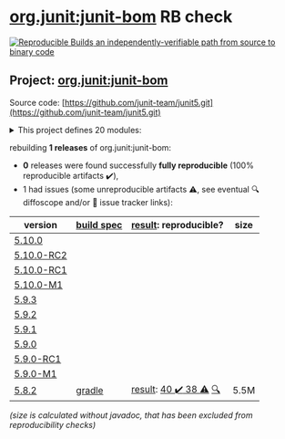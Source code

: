 [org.junit:junit-bom](https://central.sonatype.com/artifact/org.junit/junit-bom/5.8.2/versions) RB check
=======

[![Reproducible Builds](https://reproducible-builds.org/images/logos/rb.svg) an independently-verifiable path from source to binary code](https://reproducible-builds.org/)

## Project: [org.junit:junit-bom](https://central.sonatype.com/artifact/org.junit/junit-bom/5.8.2/versions)

Source code: [https://github.com/junit-team/junit5.git](https://github.com/junit-team/junit5.git)

<details><summary>This project defines 20 modules:</summary>

* [org.junit.jupiter:junit-jupiter](https://central.sonatype.com/artifact/org.junit.jupiter/junit-jupiter/5.8.2)
* [org.junit.jupiter:junit-jupiter-api](https://central.sonatype.com/artifact/org.junit.jupiter/junit-jupiter-api/5.8.2)
* [org.junit.jupiter:junit-jupiter-engine](https://central.sonatype.com/artifact/org.junit.jupiter/junit-jupiter-engine/5.8.2)
* [org.junit.jupiter:junit-jupiter-migrationsupport](https://central.sonatype.com/artifact/org.junit.jupiter/junit-jupiter-migrationsupport/5.8.2)
* [org.junit.jupiter:junit-jupiter-params](https://central.sonatype.com/artifact/org.junit.jupiter/junit-jupiter-params/5.8.2)
* [org.junit.platform:junit-platform-commons](https://central.sonatype.com/artifact/org.junit.platform/junit-platform-commons/5.8.2)
* [org.junit.platform:junit-platform-console](https://central.sonatype.com/artifact/org.junit.platform/junit-platform-console/5.8.2)
* [org.junit.platform:junit-platform-console-standalone](https://central.sonatype.com/artifact/org.junit.platform/junit-platform-console-standalone/5.8.2)
* [org.junit.platform:junit-platform-engine](https://central.sonatype.com/artifact/org.junit.platform/junit-platform-engine/5.8.2)
* [org.junit.platform:junit-platform-jfr](https://central.sonatype.com/artifact/org.junit.platform/junit-platform-jfr/5.8.2)
* [org.junit.platform:junit-platform-launcher](https://central.sonatype.com/artifact/org.junit.platform/junit-platform-launcher/5.8.2)
* [org.junit.platform:junit-platform-reporting](https://central.sonatype.com/artifact/org.junit.platform/junit-platform-reporting/5.8.2)
* [org.junit.platform:junit-platform-runner](https://central.sonatype.com/artifact/org.junit.platform/junit-platform-runner/5.8.2)
* [org.junit.platform:junit-platform-suite](https://central.sonatype.com/artifact/org.junit.platform/junit-platform-suite/5.8.2)
* [org.junit.platform:junit-platform-suite-api](https://central.sonatype.com/artifact/org.junit.platform/junit-platform-suite-api/5.8.2)
* [org.junit.platform:junit-platform-suite-commons](https://central.sonatype.com/artifact/org.junit.platform/junit-platform-suite-commons/5.8.2)
* [org.junit.platform:junit-platform-suite-engine](https://central.sonatype.com/artifact/org.junit.platform/junit-platform-suite-engine/5.8.2)
* [org.junit.platform:junit-platform-testkit](https://central.sonatype.com/artifact/org.junit.platform/junit-platform-testkit/5.8.2)
* [org.junit.vintage:junit-vintage-engine](https://central.sonatype.com/artifact/org.junit.vintage/junit-vintage-engine/5.8.2)
* [org.junit:junit-bom](https://central.sonatype.com/artifact/org.junit/junit-bom/5.8.2)
</details>

rebuilding **1 releases** of org.junit:junit-bom:
- **0** releases were found successfully **fully reproducible** (100% reproducible artifacts :heavy_check_mark:),
- 1 had issues (some unreproducible artifacts :warning:, see eventual :mag: diffoscope and/or :memo: issue tracker links):

| version | [build spec](/BUILDSPEC.md) | [result](https://reproducible-builds.org/docs/jvm/): reproducible? | size |
| -- | --------- | ------ | -- |
| [5.10.0](https://central.sonatype.com/artifact/org.junit/junit-bom/5.10.0/pom) | | | |
| [5.10.0-RC2](https://central.sonatype.com/artifact/org.junit/junit-bom/5.10.0-RC2/pom) | | | |
| [5.10.0-RC1](https://central.sonatype.com/artifact/org.junit/junit-bom/5.10.0-RC1/pom) | | | |
| [5.10.0-M1](https://central.sonatype.com/artifact/org.junit/junit-bom/5.10.0-M1/pom) | | | |
| [5.9.3](https://central.sonatype.com/artifact/org.junit/junit-bom/5.9.3/pom) | | | |
| [5.9.2](https://central.sonatype.com/artifact/org.junit/junit-bom/5.9.2/pom) | | | |
| [5.9.1](https://central.sonatype.com/artifact/org.junit/junit-bom/5.9.1/pom) | | | |
| [5.9.0](https://central.sonatype.com/artifact/org.junit/junit-bom/5.9.0/pom) | | | |
| [5.9.0-RC1](https://central.sonatype.com/artifact/org.junit/junit-bom/5.9.0-RC1/pom) | | | |
| [5.9.0-M1](https://central.sonatype.com/artifact/org.junit/junit-bom/5.9.0-M1/pom) | | | |
| [5.8.2](https://central.sonatype.com/artifact/org.junit/junit-bom/5.8.2/pom) | [gradle](junit5-5.8.2.buildspec) | [result](junit-bom-5.8.2.buildinfo): [40 :heavy_check_mark:  38 :warning:](junit-bom-5.8.2.buildcompare) [:mag:](junit-bom-5.8.2.diffoscope) | 5.5M |

<i>(size is calculated without javadoc, that has been excluded from reproducibility checks)</i>
